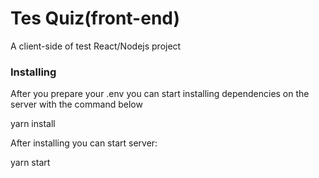 # Tes Quiz(front-end)

A client-side of test React/Nodejs project

### Installing

After you prepare your .env you can start installing dependencies on the server with the command below

  yarn install

After installing you can start server:

  yarn start
